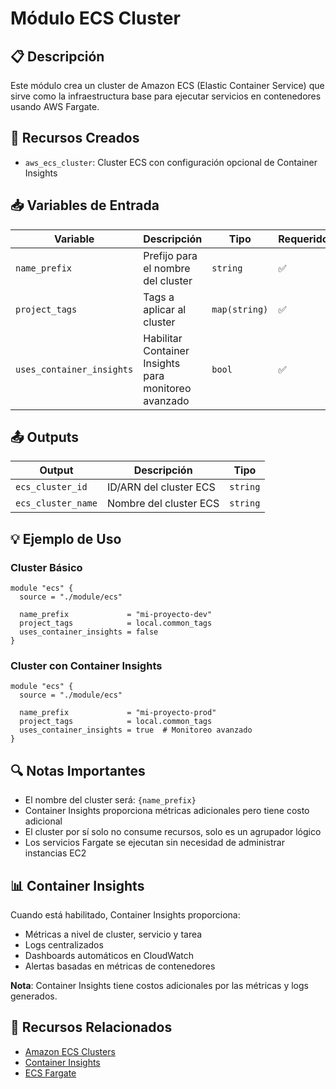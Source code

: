 # Módulo ECS Cluster

## 📋 Descripción

Este módulo crea un cluster de Amazon ECS (Elastic Container Service) que sirve como la infraestructura base para ejecutar servicios en contenedores usando AWS Fargate.

## 🎯 Recursos Creados

- `aws_ecs_cluster`: Cluster ECS con configuración opcional de Container Insights

## 📥 Variables de Entrada

| Variable | Descripción | Tipo | Requerido | Default |
|----------|-------------|------|-----------|---------|
| `name_prefix` | Prefijo para el nombre del cluster | `string` | ✅ | - |
| `project_tags` | Tags a aplicar al cluster | `map(string)` | ✅ | - |
| `uses_container_insights` | Habilitar Container Insights para monitoreo avanzado | `bool` | ✅ | - |

## 📤 Outputs

| Output | Descripción | Tipo |
|--------|-------------|------|
| `ecs_cluster_id` | ID/ARN del cluster ECS | `string` |
| `ecs_cluster_name` | Nombre del cluster ECS | `string` |

## 💡 Ejemplo de Uso

### Cluster Básico
```hcl
module "ecs" {
  source = "./module/ecs"
  
  name_prefix             = "mi-proyecto-dev"
  project_tags            = local.common_tags
  uses_container_insights = false
}
```

### Cluster con Container Insights
```hcl
module "ecs" {
  source = "./module/ecs"
  
  name_prefix             = "mi-proyecto-prod"
  project_tags            = local.common_tags
  uses_container_insights = true  # Monitoreo avanzado
}
```

## 🔍 Notas Importantes

- El nombre del cluster será: `{name_prefix}`
- Container Insights proporciona métricas adicionales pero tiene costo adicional
- El cluster por sí solo no consume recursos, solo es un agrupador lógico
- Los servicios Fargate se ejecutan sin necesidad de administrar instancias EC2

## 📊 Container Insights

Cuando está habilitado, Container Insights proporciona:
- Métricas a nivel de cluster, servicio y tarea
- Logs centralizados
- Dashboards automáticos en CloudWatch
- Alertas basadas en métricas de contenedores

**Nota**: Container Insights tiene costos adicionales por las métricas y logs generados.

## 🔗 Recursos Relacionados

- [Amazon ECS Clusters](https://docs.aws.amazon.com/AmazonECS/latest/developerguide/clusters.html)
- [Container Insights](https://docs.aws.amazon.com/AmazonCloudWatch/latest/monitoring/ContainerInsights.html)
- [ECS Fargate](https://docs.aws.amazon.com/AmazonECS/latest/userguide/what-is-fargate.html)